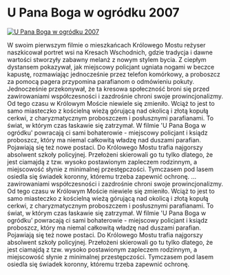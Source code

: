 U Pana Boga w ogródku 2007 
=============
[![U Pana Boga w ogródku 2007 ](http://vidos.pl/images/player.gif)](http://vidos.pl/u-pana-boga-w-ogrodku-2007)

 W swoim pierwszym filmie o mieszkańcach Królowego Mostu reżyser naszkicował portret wsi na Kresach Wschodnich, gdzie tradycja i dawne wartości stworzyły zabawny melanż z nowym stylem bycia. Z ciepłym dystansem pokazywał, jak miejscowy policjant ugniata nogami w beczce kapustę, rozmawiając jednocześnie przez telefon komórkowy, a proboszcz za pomocą pagera przypomina parafianom o odmówieniu pokuty. Jednocześnie przekonywał, że ta kresowa społeczność broni się przed zawirowaniami współczesności i zazdrośnie chroni swoje prowincjonalizmy. Od tego czasu w Królowym Moście niewiele się zmieniło. Wciąż to jest to samo miasteczko z kościelną wieżą górującą nad okolicą i złotą kopułą cerkwi, z charyzmatycznym proboszczem i posłusznymi parafianami. To świat, w którym czas łaskawie się zatrzymał. W filmie 'U Pana Boga w ogródku' powracają ci sami bohaterowie - miejscowy policjant i ksiądz proboszcz, który ma niemal całkowitą władzę nad duszami parafian. Pojawiają się też nowe postaci. Do Królowego Mostu trafia najgorszy absolwent szkoły policyjnej. Przełożeni skierowali go tu tylko dlatego, że jest ciamajdą z tzw. wysoko postawionym zapleczem rodzinnym, a miejscowość słynie z minimalnej przestępczości. Tymczasem pod lasem osiedla się świadek koronny, któremu trzeba zapewnić ochronę.   ... zawirowaniami współczesności i zazdrośnie chroni swoje prowincjonalizmy. Od tego czasu w Królowym Moście niewiele się zmieniło. Wciąż to jest to samo miasteczko z kościelną wieżą górującą nad okolicą i złotą kopułą cerkwi, z charyzmatycznym proboszczem i posłusznymi parafianami. To świat, w którym czas łaskawie się zatrzymał. W filmie 'U Pana Boga w ogródku' powracają ci sami bohaterowie - miejscowy policjant i ksiądz proboszcz, który ma niemal całkowitą władzę nad duszami parafian. Pojawiają się też nowe postaci. Do Królowego Mostu trafia najgorszy absolwent szkoły policyjnej. Przełożeni skierowali go tu tylko dlatego, że jest ciamajdą z tzw. wysoko postawionym zapleczem rodzinnym, a miejscowość słynie z minimalnej przestępczości. Tymczasem pod lasem osiedla się świadek koronny, któremu trzeba zapewnić ochronę.
